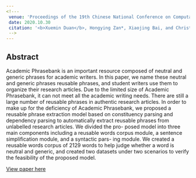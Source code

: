 ```yaml
---
<!---
 venue: 'Proceedings of the 19th Chinese National Conference on Computational Linguistics' 
 date: 2020.10.30 
 citation: '<b>Xuemin Duan</b>, Hongying Zan*, Xiaojing Bai, and Christoph Zähner. <i>Proceedings of the 19th Chinese National Conference on Computational Linguistics</i>. <b>CCL 2020</b>.'
 -->
---
```


## Abstract
Academic Phrasebank is an important resource composed of neutral and generic phrases for academic writers. In this paper, we name these neutral and generic phrases reusable phrases, and student writers use them to organize their research articles. Due to the limited size of Academic Phrasebank, it can not meet all the academic writing needs. There are still a large number of reusable phrases in authentic research articles. In order to make up for the deficiency of Academic Phrasebank, we proposed a reusable phrase extraction model based on constituency parsing and dependency parsing to automatically extract reusable phrases from unlabelled research articles. We divided the pro- posed model into three main components including a reusable words corpus module, a sentence simplification module, and a syntactic pars- ing module. We created a reusable words corpus of 2129 words to help judge whether a word is neutral and generic, and created two datasets under two scenarios to verify the feasibility of the proposed model.

[View paper here](https://aclanthology.org/2020.ccl-1.108v2.pdf)

